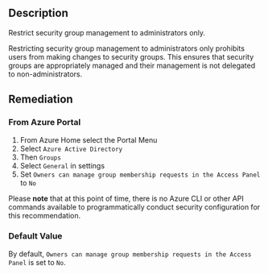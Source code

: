 ## Description

Restrict security group management to administrators only.

Restricting security group management to administrators only prohibits users from making changes to security groups. This ensures that security groups are appropriately managed and their management is not delegated to non-administrators.

## Remediation

### From Azure Portal

1. From Azure Home select the Portal Menu
2. Select `Azure Active Directory`
3. Then `Groups`
4. Select `General` in settings
5. Set `Owners can manage group membership requests in the Access Panel` to `No`

Please **note** that at this point of time, there is no Azure CLI or other API commands available to programmatically conduct security configuration for this recommendation.

### Default Value

By default, `Owners can manage group membership requests in the Access Panel` is set to `No`.